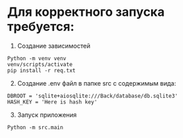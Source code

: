 # **Для корректного запуска требуется:**
1) Создание зависимостей
```
Python -m venv venv
venv/scripts/activate
pip install -r req.txt
```
2) Создание .env файл в папке src с содержимым вида:
```
DBROOT = 'sqlite+aiosqlite:///Back/database/db.sqlite3'
HASH_KEY = 'Here is hash key'
```
3) Запуск приложения
```
Python -m src.main
```